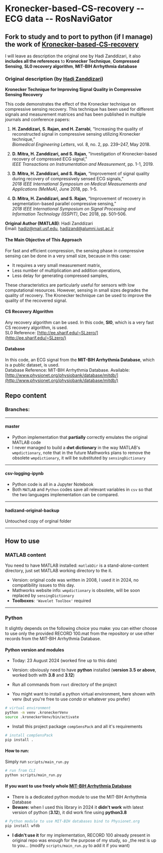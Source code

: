 # Kronecker-based-CS-recovery -- ECG data -- RosNaviGator


## Fork to study and to port to python (if I manage) the work of [Kronecker-based-CS-recovery](https://github.com/hadizand/Kronecker-based-CS-recovery)

I will leave as description the original one by Hadi Zanddizari, it also __includes all the references__ to __Kronecker Technique__, __Compressed Sensing__, __SL0 recovery algorithm__, __MIT-BIH Arrhythmia database__ 


### Original description (by [Hadi Zanddizari](https://github.com/hadizand))

**Kronecker Technique for Improving Signal Quality in Compressive Sensing Recovery**

This code demonstrates the effect of the Kronecker technique on compressive sensing recovery. This technique has been used for different signals and measurement matrices and has been published in multiple journals and conference papers:

1. **H. Zanddizari, S. Rajan, and H. Zarrabi**, “Increasing the quality of reconstructed signal in compressive sensing utilizing Kronecker technique,”  
   *Biomedical Engineering Letters*, vol. 8, no. 2, pp. 239–247, May 2018.

2. **D. Mitra, H. Zanddizari, and S. Rajan**, "Investigation of Kronecker-based recovery of compressed ECG signal,"  
   *IEEE Transactions on Instrumentation and Measurement*, pp. 1-1, 2019.

3. **D. Mitra, H. Zanddizari, and S. Rajan**, “Improvement of signal quality during recovery of compressively sensed ECG signals,”  
   *2018 IEEE International Symposium on Medical Measurements and Applications (MeMeA)*, June 2018, pp. 1–5.

4. **D. Mitra, H. Zanddizari, and S. Rajan**, “Improvement of recovery in segmentation-based parallel compressive sensing,”  
   *2018 IEEE International Symposium on Signal Processing and Information Technology (ISSPIT)*, Dec 2018, pp. 501–506.

**Original Author (MATLAB)**: Hadi Zanddizari  
Email: [hadiz@mail.usf.edu](mailto:hadiz@mail.usf.edu), [hadizand@alumni.iust.ac.ir](mailto:hadizand@alumni.iust.ac.ir)

#### The Main Objective of This Approach

For fast and efficient compression, the sensing phase in compressive sensing can be done in a very small size, because in this case:

- It requires a very small measurement matrix,
- Less number of multiplication and addition operations,
- Less delay for generating compressed samples,

These characteristics are particularly useful for sensors with low computational resources. However, sensing in small sizes degrades the quality of recovery. The Kronecker technique can be used to improve the quality of the recovered signal.

#### CS Recovery Algorithm

Any recovery algorithm can be used. In this code, **Sl0**, which is a very fast CS recovery algorithm, is used.  
SL0 Reference: [http://ee.sharif.edu/~SLzero/](http://ee.sharif.edu/~SLzero/)

#### Database

In this code, an ECG signal from the **MIT-BIH Arrhythmia Database**, which is a public dataset, is used.  
Database Reference: MIT-BIH Arrhythmia Database. Available: [http://www.physionet.org/physiobank/database/mitdb/](http://www.physionet.org/physiobank/database/mitdb/)

## Repo content

### Branches:

---

#### master
- Python implementation that __partially__ correctly emulates the original MATLAB code
- I never managed to build a __dwt dictionary__ in the way MATLAB's `wmpdictionary`, note that in the future Mathworks plans to remove the obsolete `wmpdictionary`, it will be substituted by `sensingDictionary`

---

#### csv-logging-ipynb
- Python code is all in a Jupyter Notebook
- Both `MATLAB` and `Python` codes save all relevant variables in `csv` so that the two languages implementation can be compared.

---

#### hadizand-original-backup
Untouched copy of orginal folder

---



## How to use

### MATLAB content

You need to have MATLAB installed: `matlabDir` is a stand-alone-content directory, just set MATLAB working directory to the it.
- Version: original code was written in 2008, I used it in 2024, no compatibility issues to this day.
- Mathworks website info: `wmpdictionary` is obsolete, will be soon replaced by `sensingDictionary`
- __Toolboxes__: `'Wavelet Toolbox'` required

---

### Python
It slightly depends on the following choice you make: you can either choose to use only the provided RECORD 100.mat from the repository or use other records from the MIT-BIH Arrhythmia Database.

#### Python version and modules
- Today: 23 August 2024 (worked fine up to this date)
- Version: obviously need to have __python__ installed (__version 3.5 or above__, worked both with __3.8__ and __3.12__)

- Run all commands from `root` directory of the project

- You might want to install a python virtual environment, here shown with venv (but you're free to use _conda_ or whatever you prefer)
```sh
# virtual environment
python -m venv .kroneckerVenv
source .kroneckerVenv/bin/activate
```
- Install this project package `compSensPack` and all it's requirements
```sh
# install compSensPack
pip install .
```

#### How to run:
Simply run `scripts/main_run.py`
```sh
# run from CLI
python scripts/main_run.py
```

#### If you want to use freely whole [MIT-BIH Arrhythmia Database](https://physionet.org/content/mitdb/1.0.0/)
- There is a dedicated python module to use the MIT-BIH Arrhythmia Database
- __Beware:__ when I used this library in 2024 it __didn't work__ with latest version of python (__3.12__), it did work fine using __python3.8__
```sh
# Python module to use MIT-BIH databases bind to Physionet.org
pip install wfdb
```
- __I didn't use it__ for my implementation, RECORD 100 already present in original repo was enough for the purpose of my study, so _the rest is up to you... (modify `scripts/main_run.py` to add it if you want)